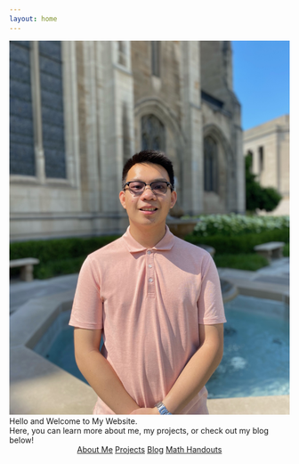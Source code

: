 ```yaml
---
layout: home
---
```

<link rel="stylesheet" href="styles.css"/>

<div style="text-align:center"><img alt="Main Picture" src="/images/image3.jpeg" class="rounded"/></div>
<div class="welcome-text"> Hello and Welcome to My Website.</div>
<div class="welcome-text2"> Here, you can learn more about me, my projects, or check out my blog below!</div>

<div style="text-align: center; margin-bottom: 100px;"><a href="/about" class="button-dark">About Me</a>
<a href="/projects" class="button-dark">Projects</a>
<a href="/my-blog" class="button-dark">Blog</a>
<a href="https://github.com/itangdav/my-blog/tree/master/assets/handouts" class="button-dark">Math Handouts</a></div>
